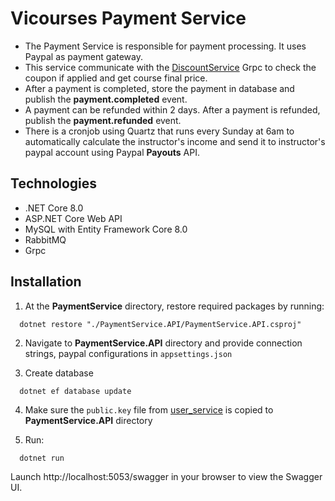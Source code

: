 
# Vicourses Payment Service

- The Payment Service is responsible for payment processing. It uses Paypal as payment gateway.
- This service communicate with the [DiscountService](https://github.com/VuStrong/Vicourses/tree/main/backend/services/DiscountService) Grpc to check the coupon if applied and get course final price.
- After a payment is completed, store the payment in database and publish the **payment.completed** event.
- A payment can be refunded within 2 days. After a payment is refunded, publish the **payment.refunded** event.
- There is a cronjob using Quartz that runs every Sunday at 6am to automatically calculate the instructor's income and send it to instructor's 
paypal account using Paypal **Payouts** API.

## Technologies
- .NET Core 8.0
- ASP.NET Core Web API
- MySQL with Entity Framework Core 8.0
- RabbitMQ
- Grpc

## Installation

1. At the **PaymentService** directory, restore required packages by running:

```shell
  dotnet restore "./PaymentService.API/PaymentService.API.csproj"
```

2. Navigate to **PaymentService.API** directory and provide connection strings, paypal configurations in `appsettings.json`

3. Create database
```shell
  dotnet ef database update
``` 

4. Make sure the `public.key` file from [user_service](https://github.com/VuStrong/Vicourses/tree/main/backend/services/user_service#run-this-service) is copied to **PaymentService.API** directory

5. Run:
```shell
  dotnet run
```

Launch http://localhost:5053/swagger in your browser to view the Swagger UI.